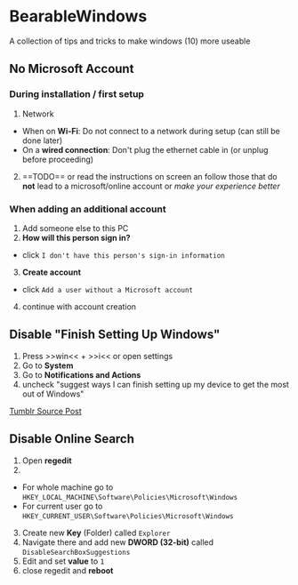 # BearableWindows
A collection of tips and tricks to make windows (10) more useable
## No Microsoft Account
### During installation / first setup
1. Network
  - When on **Wi-Fi**: Do not connect to a network during setup (can still be done later)
  - On a **wired connection**: Don't plug the ethernet cable in (or unplug before proceeding)
2. ==TODO== or read the instructions on screen an follow those that do **not** lead to a microsoft/online account or _make your experience better_
### When adding an additional account
1. Add someone else to this PC
2. **How will this person sign in?** 
  - click `I don't have this person's sign-in information`
3. **Create account**
  - click `Add a user without a Microsoft account`
4. continue with account creation
## Disable "Finish Setting Up Windows"
1. Press >>win<< + >>i<< or open settings
2. Go to **System**
3. Go to **Notifications and Actions**
4. uncheck "suggest ways I can finish setting up my device to get the most out of Windows"

[Tumblr Source Post](https://www.tumblr.com/fluffmugger/727713701203984384)
## Disable Online Search
1. Open **regedit**
2.
  - For whole machine go to `HKEY_LOCAL_MACHINE\Software\Policies\Microsoft\Windows`
  - For current user go to `HKEY_CURRENT_USER\Software\Policies\Microsoft\Windows`
3. Create new **Key** (Folder) called `Explorer`
4. Navigate there and add new **DWORD (32-bit)** called `DisableSearchBoxSuggestions`
5. Edit and set **value** to `1`
6. close regedit and **reboot**
